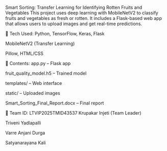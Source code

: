 Smart Sorting: Transfer Learning for Identifying Rotten Fruits and Vegetables
This project uses deep learning with MobileNetV2 to classify fruits and vegetables as fresh or rotten.
It includes a Flask-based web app that allows users to upload images and get real-time predictions.

🔧 Tech Used:
Python, TensorFlow, Keras, Flask

MobileNetV2 (Transfer Learning)

Pillow, HTML/CSS

📁 Contents:
app.py – Flask app

fruit_quality_model.h5 – Trained model

templates/ – Web interface

static/ – Uploaded images

Smart_Sorting_Final_Report.docx – Final report

👥 Team ID: LTVIP2025TMID43537
Krupakar Injeti (Team Leader)

Triveni Yadlapalli

Varre Anjani Durga

Satyanarayana Kali
